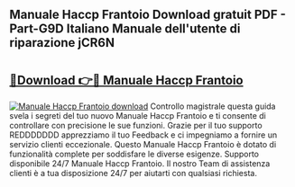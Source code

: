 ## Manuale Haccp Frantoio Download gratuit PDF - Part-G9D Italiano Manuale dell'utente di riparazione jCR6N

# <h2><a href="http://dfae0nm.blite.top/?on=Manuale+Haccp+Frantoio">🔗Download 👉🔴 Manuale Haccp Frantoio</a></h2>

[![Manuale Haccp Frantoio download](https://i.imgur.com/lujVjoI.png)](http://dfae0nm.blite.top/?on=Manuale+Haccp+Frantoio)
Controllo magistrale questa guida svela i segreti del tuo nuovo Manuale Haccp Frantoio e ti consente di controllare con precisione le sue funzioni. Grazie per il tuo supporto REDDDDDDD apprezziamo il tuo Feedback e ci impegniamo a fornire un servizio clienti eccezionale. Questo Manuale Haccp Frantoio è dotato di funzionalità complete per soddisfare le diverse esigenze. Supporto disponibile 24/7 Manuale Haccp Frantoio. Il nostro Team di assistenza clienti è a tua disposizione 24/7 per aiutarti con qualsiasi richiesta.

